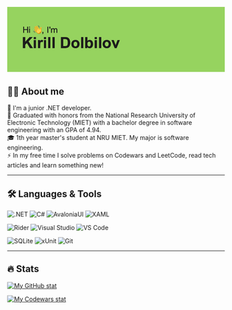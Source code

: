 ![Header image](./header.png)

## 👨‍💻 About me

👶 I'm a junior .NET developer.  
💯 Graduated with honors from the National Research University of Electronic Technology (MIET) with a bachelor degree in software engineering with an GPA of 4.94.  
🎓 1th year master's student at NRU MIET. My major is software engineering.  
⚡ In my free time I solve problems on Codewars and LeetCode, read tech articles and learn something new!

---

## 🛠 Languages & Tools

![.NET](https://img.shields.io/badge/.NET-%23512BD4?style=for-the-badge)
![C#](https://img.shields.io/badge/-C%23-%23239120?style=for-the-badge)
![AvaloniaUI](https://img.shields.io/badge/-Avalonia%20ui-%238b44ac?style=for-the-badge)
![XAML](https://img.shields.io/badge/-xaml-%230C54C2?style=for-the-badge)

![Rider](https://img.shields.io/badge/-Rider-%23000000?style=for-the-badge)
![Visual Studio](https://img.shields.io/badge/-Visual%20Studio-%235C2D91?style=for-the-badge)
![VS Code](https://img.shields.io/badge/-Vs%20Code-%23007ACC?style=for-the-badge)

![SQLite](https://img.shields.io/badge/-sqlite-%23003B57?style=for-the-badge)
![xUnit](https://img.shields.io/badge/-xunit-%23000000?style=for-the-badge)
![Git](https://img.shields.io/badge/-Git-%23F05032?style=for-the-badge)

---

## 🔥 Stats

[![My GitHub stat](https://github-readme-stats.vercel.app/api?username=dolbilov)](https://github.com/dolbilov/github-readme-stats)

[![My Codewars stat](https://www.codewars.com/users/RIVEL/badges/large)](https://www.codewars.com/users/RIVEl)
